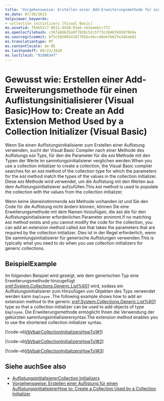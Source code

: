 ```yaml
---
title: 'Vorgehensweise: Erstellen einer Add-Erweiterungsmethode für einen Auflistungsinitialisierer'
ms.date: 07/20/2015
helpviewer_keywords:
- collection initializers [Visual Basic]
ms.assetid: f64b52c7-8b11-4410-93a6-cb3aeebcc772
ms.openlocfilehash: c36fab6635a9f7820c52c5f73c20487b92879b9a
ms.sourcegitcommit: bf5c5850654187705bc94cc40ebfb62fe346ab02
ms.translationtype: MT
ms.contentlocale: de-DE
ms.lasthandoff: 09/23/2020
ms.locfileid: "91086347"
---
```

# <a name="how-to-create-an-add-extension-method-used-by-a-collection-initializer-visual-basic"></a><span data-ttu-id="673d1-102">Gewusst wie: Erstellen einer Add-Erweiterungsmethode für einen Auflistungsinitialisierer (Visual Basic)</span><span class="sxs-lookup"><span data-stu-id="673d1-102">How to: Create an Add Extension Method Used by a Collection Initializer (Visual Basic)</span></span>

<span data-ttu-id="673d1-103">Wenn Sie einen Auflistungsinitialisierer zum Erstellen einer Auflistung verwenden, sucht der Visual Basic Compiler nach einer Methode des Auflistungs `Add` Typs, für den die Parameter für die `Add` Methode mit den Typen der Werte im sammlungsinitialisierer verglichen werden.</span><span class="sxs-lookup"><span data-stu-id="673d1-103">When you use a collection initializer to create a collection, the Visual Basic compiler searches for an `Add` method of the collection type for which the parameters for the `Add` method match the types of the values in the collection initializer.</span></span> <span data-ttu-id="673d1-104">Diese `Add` Methode wird verwendet, um die Auflistung mit den Werten aus dem Auflistungsinitialisierer aufzufüllen.</span><span class="sxs-lookup"><span data-stu-id="673d1-104">This `Add` method is used to populate the collection with the values from the collection initializer.</span></span>  
  
 <span data-ttu-id="673d1-105">Wenn keine übereinstimmende `Add` Methode vorhanden ist und Sie den Code für die Auflistung nicht ändern können, können Sie eine Erweiterungsmethode mit dem Namen hinzufügen, die `Add` die für den Auflistungsinitialisierer erforderlichen Parameter annimmt.</span><span class="sxs-lookup"><span data-stu-id="673d1-105">If no matching `Add` method exists and you cannot modify the code for the collection, you can add an extension method called `Add` that takes the parameters that are required by the collection initializer.</span></span> <span data-ttu-id="673d1-106">Dies ist in der Regel erforderlich, wenn Sie sammlungsinitialisierer für generische Auflistungen verwenden.</span><span class="sxs-lookup"><span data-stu-id="673d1-106">This is typically what you need to do when you use collection initializers for generic collections.</span></span>  
  
## <a name="example"></a><span data-ttu-id="673d1-107">Beispiel</span><span class="sxs-lookup"><span data-stu-id="673d1-107">Example</span></span>  

 <span data-ttu-id="673d1-108">Im folgenden Beispiel wird gezeigt, wie dem generischen Typ eine Erweiterungsmethode hinzugefügt <xref:System.Collections.Generic.List%601> wird, sodass ein Auflistungsinitialisierer zum Hinzufügen von Objekten des Typs verwendet werden kann `Employee` .</span><span class="sxs-lookup"><span data-stu-id="673d1-108">The following example shows how to add an extension method to the generic <xref:System.Collections.Generic.List%601> type so that a collection initializer can be used to add objects of type `Employee`.</span></span> <span data-ttu-id="673d1-109">Die Erweiterungsmethode ermöglicht Ihnen die Verwendung der gekürzten sammlungsinitialisierersyntax.</span><span class="sxs-lookup"><span data-stu-id="673d1-109">The extension method enables you to use the shortened collection initializer syntax.</span></span>  
  
 [!code-vb[VbVbalrCollectionInitializersHowTo1#1](~/samples/snippets/visualbasic/VS_Snippets_VBCSharp/VbVbalrCollectionInitializersHowTo1/VB/Module1.vb#1)]  
  
 [!code-vb[VbVbalrCollectionInitializersHowTo1#2](~/samples/snippets/visualbasic/VS_Snippets_VBCSharp/VbVbalrCollectionInitializersHowTo1/VB/Module1.vb#2)]  
  
 [!code-vb[VbVbalrCollectionInitializersHowTo1#3](~/samples/snippets/visualbasic/VS_Snippets_VBCSharp/VbVbalrCollectionInitializersHowTo1/VB/Module1.vb#3)]  
  
## <a name="see-also"></a><span data-ttu-id="673d1-110">Siehe auch</span><span class="sxs-lookup"><span data-stu-id="673d1-110">See also</span></span>

- [<span data-ttu-id="673d1-111">Auflistungsinitialisierer</span><span class="sxs-lookup"><span data-stu-id="673d1-111">Collection Initializers</span></span>](index.md)
- [<span data-ttu-id="673d1-112">Vorgehensweise: Erstellen einer Auflistung für einen Auflistungsinitialisierer</span><span class="sxs-lookup"><span data-stu-id="673d1-112">How to: Create a Collection Used by a Collection Initializer</span></span>](how-to-create-a-collection-used-by-a-collection-initializer.md)
